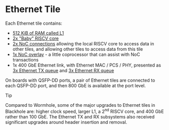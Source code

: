 # Ethernet Tile

Each Ethernet tile contains:
  * [512 KiB of RAM called L1](L1.md)
  * [2x "Baby" RISCV core](BabyRISCV/README.md)
  * [2x NoC connections](../NoC/README.md) allowing the local RISCV core to access data in other tiles, and allowing other tiles to access data from this tile
  * [1x NoC overlay](../NoC/Overlay/README.md) - a little coprocessor that can assist with NoC transactions
  * 1x 400 GbE Ethernet link, with Ethernet MAC / PCS / PHY, presented as [3x Ethernet TX queue](EthernetTxRx.md) and [3x Ethernet RX queue](EthernetTxRx.md)

On boards with QSFP-DD ports, a pair of Ethernet tiles are connected to each QSFP-DD port, and then 800 GbE is available at the port level.

> [!TIP]
> Compared to Wormhole, some of the major upgrades to Ethernet tiles in Blackhole are: higher clock speed, larger L1, a 2<sup>nd</sup> RISCV core, and 400 GbE rather than 100 GbE. The Ethernet TX and RX subsystems also received significant upgrades around header insertion and removal.

